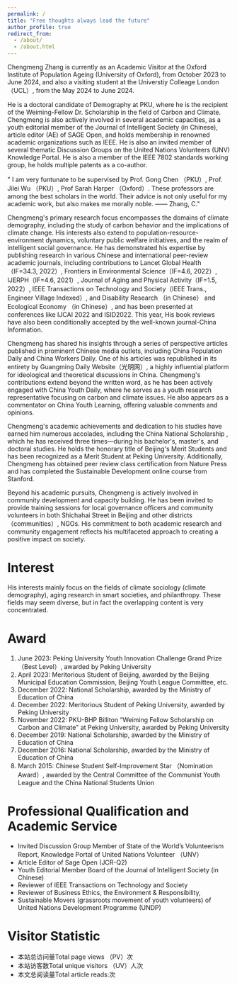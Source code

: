 ```yaml
---
permalink: /
title: "Free thoughts always lead the future"
author_profile: true
redirect_from: 
  - /about/
  - /about.html
---
```


Chengmeng Zhang is currently as an Academic Visitor at the Oxford Institute of Population Ageing (University of Oxford), from October 2023 to June 2024, and also a visiting student at the Universtiy Colleage London（UCL）, from the May 2024 to June 2024. 

He is a doctoral candidate of Demography at PKU, where he is the recipient of the Weiming-Fellow Dr. Scholarship in the field of Carbon and Climate. Chengmeng is also actively involved in several academic capacities, as a youth editorial member of the Journal of Intelligent Society (in Chinese), article editor (AE) of SAGE Open, and holds membership in renowned academic organizations such as IEEE. He is also an invited member of several thematic Discussion Groups on the United Nations Volunteers (UNV) Knowledge Portal. He is also a member of the IEEE 7802 standards working group, he holds multiple patents as a co-author.

  
 " I am very funtunate to be supervised by Prof. Gong Chen （PKU）, Prof. Jilei Wu （PKU）, Prof Sarah Harper （Oxford）. These professors are among the best scholars in the world. Their advice is not only useful for my academic work, but also makes me  morally noble.                                      —— Zhang, C."

Chengmeng's primary research focus encompasses the domains of climate demography, including the study of carbon behavior and the implications of climate change. His interests also extend to population-resource-environment dynamics, voluntary public welfare initiatives, and the realm of intelligent social governance. He has demonstrated his expertise by publishing research in various Chinese and international peer-review academic journals, including contributions to Lancet Global Health（IF=34.3, 2022）, Frontiers in Environmental Science（IF=4.6, 2022）, IJERPH（IF=4.6, 2021）, Journal of Aging and Physical Activity（IF=1.5, 2022）, IEEE Transactions on Technology and Society（IEEE Trans., Engineer Village Indexed）, and Disability Research （in Chinese） and Ecological Economy （in Chinese）, and has been presented at conferences like IJCAI 2022 and ISID2022. This year, His book reviews have also been conditionally accepted by the well-known journal-China Information.

Chengmeng has shared his insights through a series of perspective articles published in prominent Chinese media outlets, including China Population Daily and China Workers Daily. One of his articles was republished in its entirety by Guangming Daily Website（光明网）, a highly influential platform for ideological and theoretical discussions in China. Chengmeng's contributions extend beyond the written word, as he has been actively engaged with China Youth Daily, where he serves as a youth research representative focusing on carbon and climate issues. He also appears as a commentator on China Youth Learning, offering valuable comments and opinions.

Chengmeng's academic achievements and dedication to his studies have earned him numerous accolades, including the China National Scholarship , which he has received three times—during his bachelor's, master's, and doctoral studies. He holds the honorary title of Beijing's Merit Students and has been recognized as a Merit Student at Peking University. Additionally, Chengmeng has obtained peer review class certification from Nature Press and has completed the Sustainable Development online course from Stanford.

Beyond his academic pursuits, Chengmeng is actively involved in community development and capacity building. He has been invited to provide training sessions for local governance officers and community volunteers in both Shichahai Street in Beijing and other districts（communities）, NGOs. His commitment to both academic research and community engagement reflects his multifaceted approach to creating a positive impact on society. 

Interest
======
His interests mainly focus on the fields of climate sociology (climate demography), aging research in smart societies, and philanthropy. These fields may seem diverse, but in fact the overlapping content is very concentrated.

Award 
======
1. June 2023: Peking University Youth Innovation Challenge Grand Prize（Best Level）, awarded by Peking University
2. April 2023: Meritorious Student of Beijing, awarded by the Beijing Municipal Education Commission, Beijing Youth League Committee, etc.
3. December 2022: National Scholarship, awarded by the Ministry of Education of China
4. December 2022: Meritorious Student of Peking University, awarded by Peking University
5. November 2022: PKU-BHP Billiton “Weiming Fellow Scholarship on Carbon and Climate" at Peking University, awarded by Peking University
6. December 2019: National Scholarship, awarded by the Ministry of Education of China
7. December 2016: National Scholarship, awarded by the Ministry of Education of China
8. March 2015: Chinese Student Self-Improvement Star （Nomination Award）, awarded by the Central Committee of the Communist Youth League and the China National Students Union

Professional Qualification and Academic Service
======
* Invited Discussion Group Member of State of the World’s Volunteerism Report, Knowledge Portal of United Nations Volunteer （UNV） 
* Article Editor of Sage Open (JCR-Q2)
* Youth Editorial Member Board of the Journal of Intelligent Society (in Chinese)
* Reviewer of IEEE Transactions on Technology and Society
* Reviewer of Business Ethics, the Environment & Responsibility, 
* Sustainable Movers (grassroots movement of youth volunteers) of United Nations Development Programme (UNDP)



Visitor Statistic 
======
* 本站总访问量Total page views （PV）<span id="busuanzi_value_site_pv"></span>次
* 本站访客数Total unique visitors （UV）<span id="busuanzi_value_site_uv"></span>人次
* 本文总阅读量Total article reads:<span id="busuanzi_value_page_pv"></span>次
